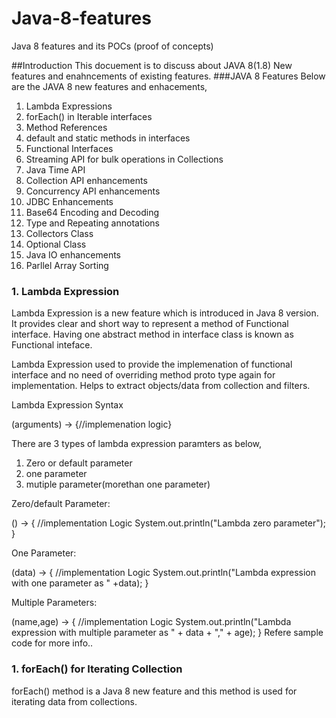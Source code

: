 # Java-8-features
Java 8 features and its POCs (proof of concepts)

##Introduction
This docuement is to discuss about JAVA 8(1.8) New features and enahncements of existing features.
###JAVA 8 Features
Below are the JAVA 8 new features and enhacements,
1. Lambda Expressions
2. forEach() in Iterable interfaces
3. Method References
4. default and static methods in interfaces
5. Functional Interfaces
6. Streaming API for bulk operations in Collections
7. Java Time API
8. Collection API enhancements
9. Concurrency API enhancements
10. JDBC Enhancements
11. Base64 Encoding and Decoding
12. Type and Repeating annotations
13. Collectors Class
14. Optional Class
15. Java IO enhancements
16. Parllel Array Sorting

### 1. Lambda Expression
Lambda Expression is a new feature which is introduced in Java 8 version. 
It provides clear and short way to represent a method of Functional interface. Having one abstract method in interface class is known as Functional inteface. 

Lambda Expression used to provide the implemenation of functional interface and no need of overriding method proto type again for implementation. Helps to extract objects/data from collection and filters.

Lambda Expression Syntax
 
 (arguments) -> {//implemenation logic}

There are 3 types of lambda expression paramters as below,

1. Zero or default parameter
2. one parameter
3. mutiple parameter(morethan one parameter)

Zero/default Parameter:

() -> {
       //implementation Logic
	   System.out.println("Lambda zero parameter");
      }
	  
One Parameter:

(data) -> {
       //implementation Logic
	   System.out.println("Lambda expression with one parameter as " +data);
      }
	  
Multiple Parameters:

(name,age) -> {
       //implementation Logic
	   System.out.println("Lambda expression with multiple parameter as " + data + "," + age);
      }
Refere sample code for more info..


### 1. forEach() for Iterating Collection

forEach() method is a Java 8 new feature and this method is used for iterating data from collections.

